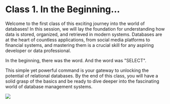 # Class 1. In the Beginning...

Welcome to the first class of this exciting journey into the world of databases! In this session, we will lay the foundation for understanding how data is stored, organized, and retrieved in modern systems. Databases are at the heart of countless applications, from social media platforms to financial systems, and mastering them is a crucial skill for any aspiring developer or data professional.

In the beginning, there was the word. And the word was "SELECT".

This simple yet powerful command is your gateway to unlocking the potential of relational databases. By the end of this class, you will have a solid grasp of the basics and be ready to dive deeper into the fascinating world of database management systems.


![](../../imgs/w01c01.png)